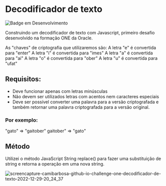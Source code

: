# Decodificador de texto 
![Badge em Desenvolvimento](http://img.shields.io/static/v1?label=STATUS&message=%20CONCLUÍDO&color=GREEN&style=for-the-badge)

Construindo um decodificador de texto com Javascript, primeiro desafio desenvolvido na formação ONE da Oracle.

As "chaves" de criptografia que utilizaremos são:
A letra "e" é convertida para "enter"
A letra "i" é convertida para "imes"
A letra "a" é convertida para "ai"
A letra "o" é convertida para "ober"
A letra "u" é convertida para "ufat"

## Requisitos:
- Deve funcionar apenas com letras minúsculas
- Não devem ser utilizados letras com acentos nem caracteres especiais
- Deve ser possível converter uma palavra para a versão criptografada e também retornar uma palavra criptografada para a versão original.

### Por exemplo:
"gato" => "gaitober"
gaitober" => "gato"

## Método 
Utilizei o método JavaScript String replace() para fazer uma substituição de string e retorna a operação em uma nova string.  

![screencapture-camibarbosa-github-io-challenge-one-decodificador-de-texto-2022-12-29-20_24_37](https://user-images.githubusercontent.com/97048604/210020570-f62ace2e-b698-419b-b64b-1e0bf8a7dd16.png)
